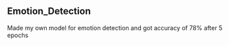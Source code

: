 ## Emotion_Detection
Made my own model for emotion detection and got accuracy of 78% after 5 epochs
